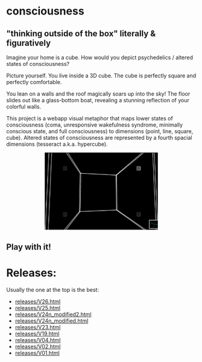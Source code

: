 # consciousness
## "thinking outside of the box" literally & figuratively
Imagine your home is a cube. How would you depict psychedelics / altered states of consciousness?

Picture yourself. You live inside a 3D cube. The cube is perfectly square and perfectly comfortable.

You lean on a walls and the roof magically soars up into the sky! The floor slides out like a glass-bottom boat, revealing a stunning reflection of your colorful walls.

This project is a webapp visual metaphor that maps lower states of consciousness (coma, unresponsive wakefulness syndrome, minimally conscious state, and full consciousness) to dimensions (point, line, square, cube). Altered states of consciousness are represented by a fourth spacial dimensions (tesseract a.k.a. hypercube). 

<p align="center">
  <img src="screenshot1.png" width="300" alt="Screenshot of the app" />
</p>



## Play with it!
# Releases:

Usually the one at the top is the best:

- [releases/V26.html](releases/V26.html)
- [releases/V25.html](releases/V25.html)
- [releases/V24n_modified2.html](releases/V24n_modified2.html)
- [releases/V24n_modified.html](releases/V24n_modified.html)
- [releases/V23.html](releases/V23.html)
- [releases/V19.html](releases/V19.html)
- [releases/V04.html](releases/V04.html)
- [releases/V02.html](releases/V02.html)
- [releases/V01.html](releases/V01.html)
